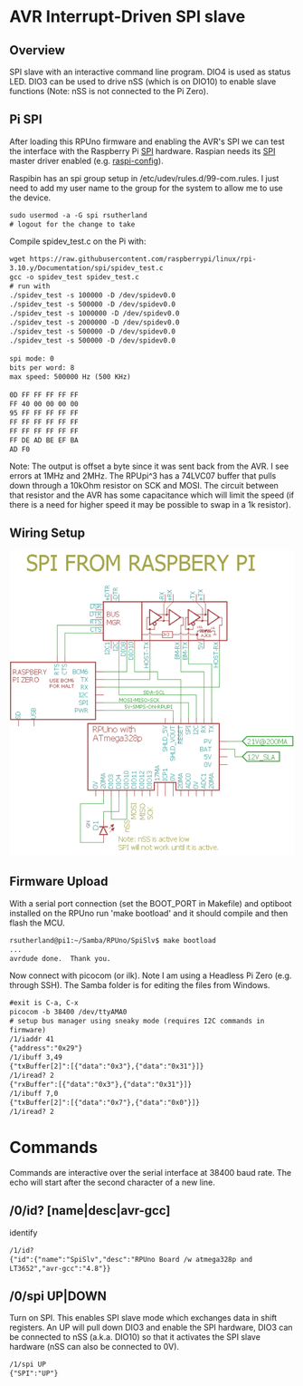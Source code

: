 # AVR  Interrupt-Driven SPI slave

## Overview

SPI slave with an interactive command line program. DIO4 is used as status LED. DIO3 can be used to drive nSS (which is on DIO10) to enable slave functions (Note: nSS is not connected to the Pi Zero).


## Pi SPI

After loading this RPUno firmware and enabling the AVR's SPI we can test the interface with the Raspberry Pi [SPI] hardware. Raspian needs its [SPI] master driver enabled (e.g. [raspi-config]).

[SPI]: https://www.raspberrypi.org/documentation/hardware/raspberrypi/spi/README.md
[raspi-config]: https://www.raspberrypi.org/documentation/configuration/raspi-config.md

Raspibin has an spi group setup in /etc/udev/rules.d/99-com.rules. I just need to add my user name to the group for the system to allow me to use the device.

``` 
sudo usermod -a -G spi rsutherland
# logout for the change to take
``` 

Compile spidev_test.c on the Pi with:

``` 
wget https://raw.githubusercontent.com/raspberrypi/linux/rpi-3.10.y/Documentation/spi/spidev_test.c
gcc -o spidev_test spidev_test.c
# run with
./spidev_test -s 100000 -D /dev/spidev0.0
./spidev_test -s 500000 -D /dev/spidev0.0
./spidev_test -s 1000000 -D /dev/spidev0.0
./spidev_test -s 2000000 -D /dev/spidev0.0
./spidev_test -s 500000 -D /dev/spidev0.0
./spidev_test -s 500000 -D /dev/spidev0.0

spi mode: 0
bits per word: 8
max speed: 500000 Hz (500 KHz)

0D FF FF FF FF FF
FF 40 00 00 00 00
95 FF FF FF FF FF
FF FF FF FF FF FF
FF FF FF FF FF FF
FF DE AD BE EF BA
AD F0
``` 

Note: The output is offset a byte since it was sent back from the AVR. I see errors at 1MHz and 2MHz. The RPUpi^3 has a 74LVC07 buffer that pulls down through a 10kOhm resistor on SCK and MOSI. The circuit between that resistor and the AVR has some capacitance which will limit the speed (if there is a need for higher speed it may be possible to swap in a 1k resistor).


## Wiring Setup

![Wiring](./Setup/SpiSlvWiring.png)


## Firmware Upload

With a serial port connection (set the BOOT_PORT in Makefile) and optiboot installed on the RPUno run 'make bootload' and it should compile and then flash the MCU.

``` 
rsutherland@pi1:~/Samba/RPUno/SpiSlv$ make bootload
...
avrdude done.  Thank you.
``` 

Now connect with picocom (or ilk). Note I am using a Headless Pi Zero (e.g. through SSH). The Samba folder is for editing the files from Windows.

``` 
#exit is C-a, C-x
picocom -b 38400 /dev/ttyAMA0
# setup bus manager using sneaky mode (requires I2C commands in firmware)
/1/iaddr 41
{"address":"0x29"}
/1/ibuff 3,49
{"txBuffer[2]":[{"data":"0x3"},{"data":"0x31"}]}
/1/iread? 2
{"rxBuffer":[{"data":"0x3"},{"data":"0x31"}]}
/1/ibuff 7,0
{"txBuffer[2]":[{"data":"0x7"},{"data":"0x0"}]}
/1/iread? 2
``` 

# Commands

Commands are interactive over the serial interface at 38400 baud rate. The echo will start after the second character of a new line. 

## /0/id? [name|desc|avr-gcc]

identify 

``` 
/1/id?
{"id":{"name":"SpiSlv","desc":"RPUno Board /w atmega328p and LT3652","avr-gcc":"4.8"}}
``` 


## /0/spi UP|DOWN

Turn on SPI. This enables SPI slave mode which exchanges data in shift registers. An UP will pull down DIO3 and enable the SPI hardware, DIO3 can be connected to nSS (a.k.a. DIO10) so that it activates the SPI slave hardware (nSS can also be connected to 0V). 

``` 
/1/spi UP
{"SPI":"UP"}
``` 
